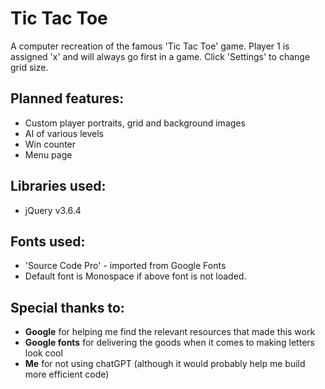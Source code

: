 # Tic Tac Toe

A computer recreation of the famous 'Tic Tac Toe' game. Player 1 is assigned 'x' and will always go first in a game. Click 'Settings' to change grid size.

## Planned features:

- Custom player portraits, grid and background images
- AI of various levels
- Win counter
- Menu page

## Libraries used:

- jQuery v3.6.4

## Fonts used:

- 'Source Code Pro' - imported from Google Fonts
- Default font is Monospace if above font is not loaded.

## Special thanks to:

- **Google** for helping me find the relevant resources that made this work
- **Google fonts** for delivering the goods when it comes to making letters look cool
- **Me** for not using chatGPT (although it would probably help me build more efficient code)